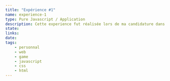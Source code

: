 ```yaml
---
title: "Expérience #1"
name: experience-1
type: Pure Javascript / Application
description: Cette experience fut réalisée lors de ma candidature dans l'entreprise netdevices pour un test de comptence JS
state:
links:
date:
tags: 
	- personnal
	- web
	- game
	- javascript
	- css
	- html
---
```

